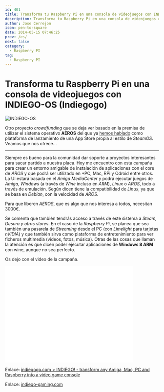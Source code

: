 ```yaml
---
id: 401
title: Transforma tu Raspberry Pi en una consola de videojuegos con INDIEGO-OS (Indiegogo)
description: Transforma tu Raspberry Pi en una consola de videojuegos con INDIEGO-OS (Indiegogo)
author: Jose Cerrejon
icon: pen-to-square
date: 2014-05-15 07:46:25
prev: /es/
next: false
category:
  - Raspberry PI
tag:
  - Raspberry PI
---
```


# Transforma tu Raspberry Pi en una consola de videojuegos con INDIEGO-OS (Indiegogo)

![INDIEGO-OS](/images/2014/05/indieos_appstore.jpg)

Otro proyecto *crowdfunding* que se deja ver basado en la premisa de utilizar el sistema operativo **AEROS** del que ya [hemos hablado](/post.php?id=202) como plataforma de lanzamiento de una App Store propia al estilo de *SteamOS*. Veamos que nos ofrece...

- - -
Siempre es bueno para la comunidad dar soporte a proyectos interesantes para sacar partido a nuestra placa. Hoy me encuentro con esta campaña para crear un entorno amigable de instalación de aplicaciones con el core de *AROS* y que podrá ser utilizado en *PC, Mac, RPi y Odroid entre otros. La UI estará basada en el *Amiga MediaCenter* y podrá ejecutar juegos de *Amiga*, *Windows* (a través de *Wine* incluso en *ARM*), *Linux* o *AROS*, todo a través de emulación. Según dicen tiene la compatibilidad de *Linux*, ya que se basa en *Debian*, con la velocidad de *AROS*.

Para que liberen *AEROS*, que es algo que nos interesa a todos, necesitan 3000€.

Se comenta que también tendrás acceso a través de este sistema a *Steam, Desura y otras stores*. En el caso de la *Raspberry Pi*, se planea que sea también una pasarela de *Streaming* desde el PC (con *Limelight* para tarjetas *nVIDIA*) y que también sirva como plataforma de entretenimiento para ver ficheros multimedia (videos, fotos, música). Otras de las cosas que llaman la atención es que dicen poder ejecutar aplicaciones de **Windows 8 ARM** con wine, aunque no sea perfecto.

Os dejo con el video de la campaña.

<iframe width="420" height="315" src="//www.youtube.com/embed/3Isc_6hSCJg" frameborder="0" allowfullscreen></iframe>

Enlace: [indiegogo.com > INDIEGO! - transform any Amiga, Mac, PC and Raspberry into a video game console](https://www.indiegogo.com/projects/indiego-transform-any-amiga-mac-pc-and-raspberry-into-a-video-game-console/x/4152104)

Enlace: [indiego-gaming.com](http://www.indiego-gaming.com)